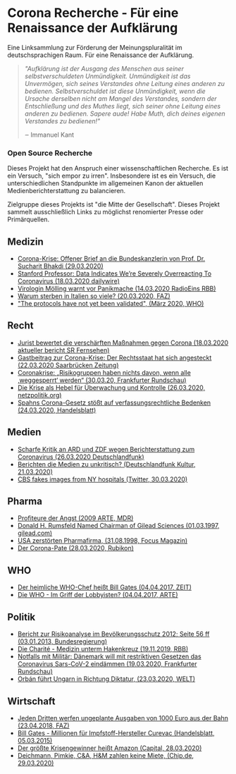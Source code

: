 # Corona Recherche - Für eine Renaissance der Aufklärung

Eine Linksammlung zur Förderung der Meinungspluralität im deutschsprachigen Raum. Für eine Renaissance der Aufklärung.

> *"Aufklärung ist der Ausgang des Menschen aus seiner selbstverschuldeten Unmündigkeit. Unmündigkeit ist das Unvermögen, sich seines Verstandes ohne Leitung eines anderen zu bedienen. Selbstverschuldet ist diese Unmündigkeit, wenn die Ursache derselben nicht am Mangel des Verstandes, sondern der Entschließung und des Muthes liegt, sich seiner ohne Leitung eines anderen zu bedienen. Sapere aude! Habe Muth, dich deines eigenen Verstandes zu bedienen!"*
>
> ‒ Immanuel Kant

### Open Source Recherche 
Dieses Projekt hat den Anspruch einer wissenschaftlichen Recherche. Es ist ein Versuch, "sich empor zu irren". Insbesondere ist es ein Versuch, die unterschiedlichen Standpunkte im allgemeinen Kanon der aktuellen Medienberichterstattung zu balancieren.

Zielgruppe dieses Projekts ist "die Mitte der Gesellschaft". Dieses Projekt sammelt ausschließlich Links zu möglichst renomierter Presse oder Primärquellen. 

## Medizin
- [Corona-Krise: Offener Brief an die Bundeskanzlerin von Prof. Dr. Sucharit Bhakdi (29.03.2020)](https://www.youtube.com/watch?v=LsExPrHCHbw)
- [Stanford Professor: Data Indicates We’re Severely Overreacting To Coronavirus (18.03.2020 dailywire)](https://www.dailywire.com/news/stanford-professor-data-indicates-were-overreacting-to-coronavirus)
- [Virologin Mölling warnt vor Panikmache (14.03.2020 RadioEins RBB)](https://www.radioeins.de/programm/sendungen/die_profis/archivierte_sendungen/beitraege/corona-virus-kein-killervirus.html)
- [Warum sterben in Italien so viele? (20.03.2020, FAZ)](https://www.faz.net/aktuell/gesellschaft/gesundheit/coronavirus/corona-pandemie-warum-sterben-in-italien-so-viele-16688344.html)
- ["The protocols have not yet been validated", (März 2020, WHO)](https://www.who.int/emergencies/diseases/novel-coronavirus-2019/technical-guidance/laboratory-guidance)

## Recht 
- [Jurist bewertet die verschärften Maßnahmen gegen Corona
(18.03.2020 aktueller bericht SR Fernsehen) ](https://www.ardmediathek.de/ard/player/Y3JpZDovL3NyLW9ubGluZS5kZS9BQl84NTM5NA/jurist-bewertet-die-versch-rften-ma-nahmen-gegen-corona)
- [Gastbeitrag zur Corona-Krise: Der Rechtsstaat hat sich angesteckt (22.03.2020 Saarbrücken Zeitung)](https://www.saarbruecker-zeitung.de/nachrichten/meinung/standpunkt/in-der-corona-krise-hat-sich-der-rechtsstaat-angesteckt_aid-49693223)
- [Coronakrise: „Risikogruppen haben nichts davon, wenn alle ‚weggesperrt‘ werden“ (30.03.20, Frankfurter Rundschau)](https://www.fr.de/politik/coronakrise-deutschland-kontaktsperre-koennte-rechtswidrig-sein-13611821.html)
- [Die Krise als Hebel für Überwachung und Kontrolle (26.03.2020, netzpolitik.org)](https://netzpolitik.org/2020/die-krise-als-hebel-fuer-ueberwachung-und-kontrolle/)
- [Spahns Corona-Gesetz stößt auf verfassungsrechtliche Bedenken (24.03.2020, Handelsblatt)](https://www.handelsblatt.com/politik/deutschland/infektionsschutzgesetz-spahns-corona-gesetz-stoesst-auf-verfassungsrechtliche-bedenken/25673042.html?ticket=ST-2034727-Y56jF0ibcTYNMm9BzoeA-ap6)


## Medien 
- [Scharfe Kritik an ARD und ZDF wegen Berichterstattung zum Coronavirus (26.03.2020 Deutschlandfunk)](https://www.deutschlandfunk.de/covid-19-scharfe-kritik-an-ard-und-zdf-wegen.2849.de.html?drn%3Anews_id=1114517&fbclid=IwAR1WEi29ShfjqG9aWPLS0K8S1Ha0MAoZp_WYAuhnAn3f6arZusNRisIBZsI)
- [Berichten die Medien zu unkritisch? (Deutschlandfunk Kultur, 21.03.2020)](https://www.deutschlandfunkkultur.de/journalismus-in-der-coronakrise-berichten-die-medien-zu.1264.de.html?dram:article_id=473101)
- [CBS fakes images from NY hospitals (Twitter, 30.03.2020)](https://twitter.com/GemCrypto/status/1244424139773038593/photo/1)

## Pharma 
- [Profiteure der Angst (2009 ARTE, MDR)](https://www.youtube.com/watch?v=ZkyL4NxJJcc)
- [Donald H. Rumsfeld Named Chairman of Gilead Sciences (01.03.1997, gilead.com)](https://www.gilead.com/news-and-press/press-room/press-releases/1997/1/donald-h-rumsfeld-named-chairman-of-gilead-sciences)
- [USA zerstörten Pharmafirma, (31.08.1998, Focus Magazin)](https://www.focus.de/magazin/archiv/sudan-usa-zerstoerten-pharmafirma_aid_173351.html)
- [Der Corona-Pate (28.03.2020, Rubikon)](https://www.rubikon.news/artikel/der-corona-pate)

## WHO 
- [Der heimliche WHO-Chef heißt Bill Gates (04.04.2017, ZEIT)](https://www.zeit.de/wissen/gesundheit/2017-03/who-unabhaengigkeit-bill-gates-film)
- [Die WHO - Im Griff der Lobbyisten? (04.04.2017, ARTE)](https://programm.ard.de/TV/Programm/Detailsuche/?sendung=2872498016546)


## Politik 
- [Bericht zur Risikoanalyse im Bevölkerungsschutz 2012; Seite 56 ff (03.01.2013, Bundesregierung)](https://dipbt.bundestag.de/dip21/btd/17/120/1712051.pdf)
- [Die Charité - Medizin unterm Hakenkreuz (19.11.2019, RBB)](https://www.rbb-online.de/doku/die/die-charite---medizin-unterm-hakenkreuz.html)
- [Notfalls mit Militär: Dänemark will mit restriktiven Gesetzen das Coronavirus Sars-CoV-2 eindämmen (19.03.2020, Frankfurter Rundschau)](https://www.fr.de/politik/coronavirus-sars-cov-2-daenemark-notfalls-militaer-13598503.html)
- [Orbán führt Ungarn in Richtung Diktatur, (23.03.2020, WELT)](https://www.welt.de/print/die_welt/politik/article206732497/Orban-fuehrt-Ungarn-in-Richtung-Diktatur.html)

## Wirtschaft 
- [Jeden Dritten werfen ungeplante Ausgaben von 1000 Euro aus der Bahn (23.04.2018, FAZ)](https://www.faz.net/aktuell/wirtschaft/mehr-wirtschaft/armut-in-deutschland-jeder-dritte-hat-nicht-mal-1000-euro-15553142/viele-haushalte-leben-in-sehr-15553153.html)
- [Bill Gates - Millionen für Impfstoff-Hersteller Curevac (Handelsblatt, 05.03.2015)](https://www.handelsblatt.com/unternehmen/industrie/bill-gates-millionen-fuer-impfstoff-hersteller-curevac/11465836.html)
- [Der größte Krisengewinner heißt Amazon (Capital, 28.03.2020)](https://www.capital.de/wirtschaft-politik/der-groesste-krisengewinner-heisst-amazon)
- [Deichmann, Pimkie, C&A, H&M zahlen keine Miete, (Chip.de, 29.03.2020)](https://www.chip.de/news/Deichmann-Pimkie-CundA-HundM-zahlen-keine-Miete-Kunden-rufen-zum-Boykott-auf_182583617.html)

